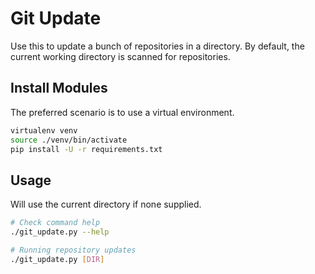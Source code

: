 # Git Update

Use this to update a bunch of repositories in a directory. By default, the
current working directory is scanned for repositories.


## Install Modules

The preferred scenario is to use a virtual environment.

```bash
virtualenv venv
source ./venv/bin/activate
pip install -U -r requirements.txt
```


## Usage

Will use the current directory if none supplied.

```bash
# Check command help
./git_update.py --help

# Running repository updates
./git_update.py [DIR]
```
